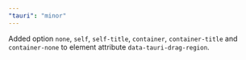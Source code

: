 ```yaml
---
"tauri": "minor"
---
```


Added option `none`, `self`, `self-title`, `container`, `container-title` and `container-none` to element
attribute `data-tauri-drag-region`.
